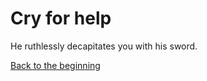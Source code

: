 # Cry for help

He ruthlessly decapitates you with his sword. 

[Back to the beginning](../README.md)